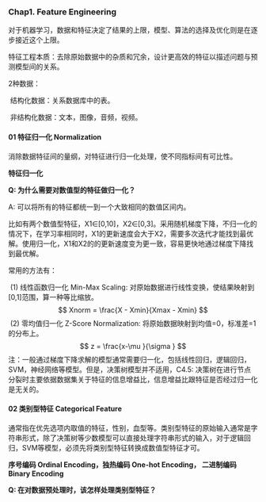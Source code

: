 ### Chap1. Feature Engineering

对于机器学习，数据和特征决定了结果的上限，模型、算法的选择及优化则是在逐步接近这个上限。

特征工程本质：去除原始数据中的杂质和冗余，设计更高效的特征以描述问题与预测模型间的关系。

2种数据：

​	结构化数据：关系数据库中的表。

​	非结构化数据：文本，图像，音频，视频。

#### **01 特征归一化 Normalization**

消除数据特征间的量纲，对特征进行归一化处理，使不同指标间有可比性。

**特征归一化**

**Q: 为什么需要对数值型的特征做归一化？**

A: 可以将所有的特征都统一到一个大致相同的数值区间内。

比如有两个数值型特征，X1∈[0,10]，X2∈[0,3]。采用随机梯度下降，不归一化的情况下，在学习率相同时，X1的更新速度会大于X2，需要多次迭代才能找到最优解。使用归一化，X1和X2的的更新速度变为更一致，容易更快地通过梯度下降找到最优解。

常用的方法有：

​	(1) 线性函数归一化 Min-Max Scaling: 对原始数据进行线性变换，使结果映射到[0,1]范围，算一种等比缩放。
$$
Xnorm = \frac{X - Xmin}{Xmax - Xmin}
$$
​	(2) 零均值归一化 Z-Score Normalization: 将原始数据映射到均值=0，标准差=1的分布上。
$$
z = \frac{x-\mu }{\sigma }
$$
注：一般通过梯度下降求解的模型通常需要归一化，包括线性回归，逻辑回归，SVM，神经网络等模型。但是，决策树模型并不适用，C4.5: 决策树在进行节点分裂时主要依据数据集关于特征的信息增益比，信息增益比跟特征是否经过归一化是无关的。

#### 02 类别型特征 Categorical Feature

通常指在优先选项内取值的特征，性别，血型等。类别型特征的原始输入通常是字符串形式，除了决策树等少数模型可以直接处理字符串形式的输入，对于逻辑回归，SVM等模型，必须先将类别型特征转换成数值型特征才可。

**序号编码 Ordinal Encoding，独热编码 One-hot Encoding， 二进制编码 Binary Encoding**

**Q: 在对数据预处理时，该怎样处理类别型特征？**

